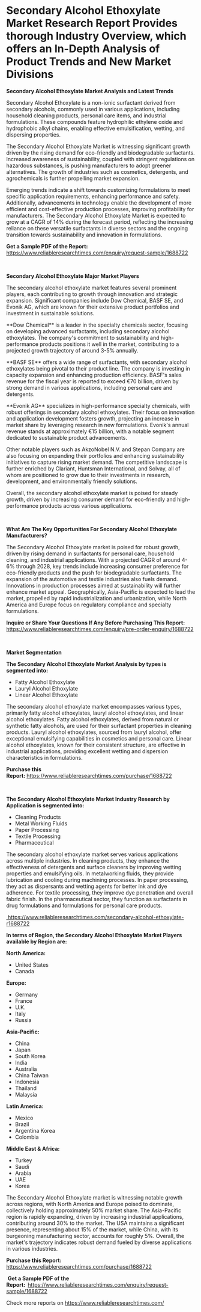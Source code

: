 <p><h1>Secondary Alcohol Ethoxylate Market Research Report Provides thorough Industry Overview, which offers an In-Depth Analysis of Product Trends and New Market Divisions</h1></p><p><strong>Secondary Alcohol Ethoxylate Market Analysis and Latest Trends</strong></p>
<p><p>Secondary Alcohol Ethoxylate is a non-ionic surfactant derived from secondary alcohols, commonly used in various applications, including household cleaning products, personal care items, and industrial formulations. These compounds feature hydrophilic ethylene oxide and hydrophobic alkyl chains, enabling effective emulsification, wetting, and dispersing properties.</p><p>The Secondary Alcohol Ethoxylate Market is witnessing significant growth driven by the rising demand for eco-friendly and biodegradable surfactants. Increased awareness of sustainability, coupled with stringent regulations on hazardous substances, is pushing manufacturers to adopt greener alternatives. The growth of industries such as cosmetics, detergents, and agrochemicals is further propelling market expansion.</p><p>Emerging trends indicate a shift towards customizing formulations to meet specific application requirements, enhancing performance and safety. Additionally, advancements in technology enable the development of more efficient and cost-effective production processes, improving profitability for manufacturers. The Secondary Alcohol Ethoxylate Market is expected to grow at a CAGR of 14% during the forecast period, reflecting the increasing reliance on these versatile surfactants in diverse sectors and the ongoing transition towards sustainability and innovation in formulations.</p></p>
<p><strong>Get a Sample PDF of the Report:&nbsp;</strong> <a href="https://www.reliableresearchtimes.com/enquiry/request-sample/1688722?utm_campaign=3207&utm_medium=2&utm_source=Github&utm_content=ia&utm_term=01042025&utm_id=secondary-alcohol-ethoxylate">https://www.reliableresearchtimes.com/enquiry/request-sample/1688722</a></p>
<p>&nbsp;</p>
<p><strong>Secondary Alcohol Ethoxylate Major Market Players</strong></p>
<p><p>The secondary alcohol ethoxylate market features several prominent players, each contributing to growth through innovation and strategic expansion. Significant companies include Dow Chemical, BASF SE, and Evonik AG, which are known for their extensive product portfolios and investment in sustainable solutions.</p><p>**Dow Chemical** is a leader in the specialty chemicals sector, focusing on developing advanced surfactants, including secondary alcohol ethoxylates. The company's commitment to sustainability and high-performance products positions it well in the market, contributing to a projected growth trajectory of around 3-5% annually.</p><p>**BASF SE** offers a wide range of surfactants, with secondary alcohol ethoxylates being pivotal to their product line. The company is investing in capacity expansion and enhancing production efficiency. BASF's sales revenue for the fiscal year is reported to exceed €70 billion, driven by strong demand in various applications, including personal care and detergents.</p><p>**Evonik AG** specializes in high-performance specialty chemicals, with robust offerings in secondary alcohol ethoxylates. Their focus on innovation and application development fosters growth, projecting an increase in market share by leveraging research in new formulations. Evonik's annual revenue stands at approximately €15 billion, with a notable segment dedicated to sustainable product advancements.</p><p>Other notable players such as AkzoNobel N.V. and Stepan Company are also focusing on expanding their portfolios and enhancing sustainability initiatives to capture rising market demand. The competitive landscape is further enriched by Clariant, Huntsman International, and Solvay, all of whom are positioned to grow due to their investments in research, development, and environmentally friendly solutions.</p><p>Overall, the secondary alcohol ethoxylate market is poised for steady growth, driven by increasing consumer demand for eco-friendly and high-performance products across various applications.</p></p>
<p>&nbsp;</p>
<p><strong>What Are The Key Opportunities For Secondary Alcohol Ethoxylate Manufacturers?</strong></p>
<p><p>The Secondary Alcohol Ethoxylate market is poised for robust growth, driven by rising demand in surfactants for personal care, household cleaning, and industrial applications. With a projected CAGR of around 4-6% through 2028, key trends include increasing consumer preference for eco-friendly products and the push for biodegradable surfactants. The expansion of the automotive and textile industries also fuels demand. Innovations in production processes aimed at sustainability will further enhance market appeal. Geographically, Asia-Pacific is expected to lead the market, propelled by rapid industrialization and urbanization, while North America and Europe focus on regulatory compliance and specialty formulations.</p></p>
<p><strong>Inquire or Share Your Questions If Any Before Purchasing This Report:</strong> <a href="https://www.reliableresearchtimes.com/enquiry/pre-order-enquiry/1688722?utm_campaign=3207&utm_medium=2&utm_source=Github&utm_content=ia&utm_term=01042025&utm_id=secondary-alcohol-ethoxylate">https://www.reliableresearchtimes.com/enquiry/pre-order-enquiry/1688722</a></p>
<p>&nbsp;</p>
<p><strong>Market Segmentation</strong></p>
<p><strong>The Secondary Alcohol Ethoxylate Market Analysis by types is segmented into:</strong></p>
<p><ul><li>Fatty Alcohol Ethoxylate</li><li>Lauryl Alcohol Ethoxylate</li><li>Linear Alcohol Ethoxylate</li></ul></p>
<p><p>The secondary alcohol ethoxylate market encompasses various types, primarily fatty alcohol ethoxylates, lauryl alcohol ethoxylates, and linear alcohol ethoxylates. Fatty alcohol ethoxylates, derived from natural or synthetic fatty alcohols, are used for their surfactant properties in cleaning products. Lauryl alcohol ethoxylates, sourced from lauryl alcohol, offer exceptional emulsifying capabilities in cosmetics and personal care. Linear alcohol ethoxylates, known for their consistent structure, are effective in industrial applications, providing excellent wetting and dispersion characteristics in formulations.</p></p>
<p><strong>Purchase this Report:&nbsp;</strong><a href="https://www.reliableresearchtimes.com/purchase/1688722?utm_campaign=3207&utm_medium=2&utm_source=Github&utm_content=ia&utm_term=01042025&utm_id=secondary-alcohol-ethoxylate">https://www.reliableresearchtimes.com/purchase/1688722</a></p>
<p>&nbsp;</p>
<p><strong>The Secondary Alcohol Ethoxylate Market Industry Research by Application is segmented into:</strong></p>
<p><ul><li>Cleaning Products</li><li>Metal Working Fluids</li><li>Paper Processing</li><li>Textile Processing</li><li>Pharmaceutical</li></ul></p>
<p><p>The secondary alcohol ethoxylate market serves various applications across multiple industries. In cleaning products, they enhance the effectiveness of detergents and surface cleaners by improving wetting properties and emulsifying oils. In metalworking fluids, they provide lubrication and cooling during machining processes. In paper processing, they act as dispersants and wetting agents for better ink and dye adherence. For textile processing, they improve dye penetration and overall fabric finish. In the pharmaceutical sector, they function as surfactants in drug formulations and formulations for personal care products.</p></p>
<p><a href="https://www.reliableresearchtimes.com/secondary-alcohol-ethoxylate-r1688722?utm_campaign=3207&utm_medium=2&utm_source=Github&utm_content=ia&utm_term=01042025&utm_id=secondary-alcohol-ethoxylate">&nbsp;https://www.reliableresearchtimes.com/secondary-alcohol-ethoxylate-r1688722</a></p>
<p><strong>In terms of Region, the Secondary Alcohol Ethoxylate Market Players available by Region are:</strong></p>
<p>
    <p> <strong> North America: </strong>
        <ul>
            <li>United States</li>
            <li>Canada</li>
        </ul>
        </p> 
    <p> <strong> Europe: </strong>
        <ul>
            <li>Germany</li>
            <li>France</li>
            <li>U.K.</li>
            <li>Italy</li>
            <li>Russia</li>
        </ul>
        </p> 
    <p> <strong> Asia-Pacific: </strong>
        <ul>
            <li>China</li>
            <li>Japan</li>
            <li>South Korea</li>
            <li>India</li>
            <li>Australia</li>
            <li>China Taiwan</li>
            <li>Indonesia</li>
            <li>Thailand</li>
            <li>Malaysia</li>
        </ul>
        </p> 
    <p> <strong> Latin America: </strong>
        <ul>
            <li>Mexico</li>
            <li>Brazil</li>
            <li>Argentina Korea</li>
            <li>Colombia</li>
        </ul>
        </p> 
    <p> <strong> Middle East & Africa: </strong>
        <ul>
            <li>Turkey</li>
            <li>Saudi</li>
            <li>Arabia</li>
            <li>UAE</li>
            <li>Korea</li>
        </ul>
    </p>
    </p>
<p><p>The Secondary Alcohol Ethoxylate market is witnessing notable growth across regions, with North America and Europe poised to dominate, collectively holding approximately 50% market share. The Asia-Pacific region is rapidly expanding, driven by increasing industrial applications, contributing around 30% to the market. The USA maintains a significant presence, representing about 15% of the market, while China, with its burgeoning manufacturing sector, accounts for roughly 5%. Overall, the market's trajectory indicates robust demand fueled by diverse applications in various industries.</p></p>
<p><strong>Purchase this Report: </strong><a href="https://www.reliableresearchtimes.com/purchase/1688722?utm_campaign=3207&utm_medium=2&utm_source=Github&utm_content=ia&utm_term=01042025&utm_id=secondary-alcohol-ethoxylate">https://www.reliableresearchtimes.com/purchase/1688722</a></p>
<p>&nbsp;<strong>Get a Sample PDF of the Report:&nbsp;&nbsp;</strong><a href="https://www.reliableresearchtimes.com/enquiry/request-sample/1688722?utm_campaign=3207&utm_medium=2&utm_source=Github&utm_content=ia&utm_term=01042025&utm_id=secondary-alcohol-ethoxylate">https://www.reliableresearchtimes.com/enquiry/request-sample/1688722</a></p>
<p><strong></strong></p>
<p>Check more reports on <a href="https://www.reliableresearchtimes.com/?utm_campaign=3207&utm_medium=2&utm_source=Github&utm_content=ia&utm_term=01042025&utm_id=secondary-alcohol-ethoxylate">https://www.reliableresearchtimes.com/</a></p>